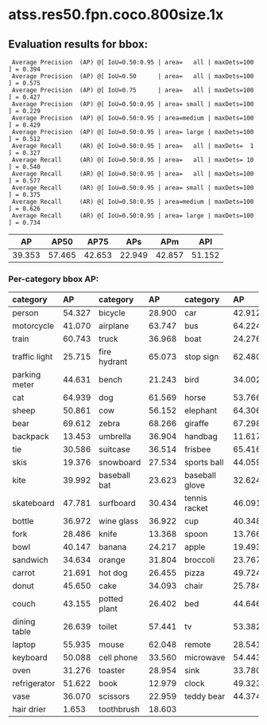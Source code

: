 # atss.res50.fpn.coco.800size.1x  

## Evaluation results for bbox:  

```  
 Average Precision  (AP) @[ IoU=0.50:0.95 | area=   all | maxDets=100 ] = 0.394
 Average Precision  (AP) @[ IoU=0.50      | area=   all | maxDets=100 ] = 0.575
 Average Precision  (AP) @[ IoU=0.75      | area=   all | maxDets=100 ] = 0.427
 Average Precision  (AP) @[ IoU=0.50:0.95 | area= small | maxDets=100 ] = 0.229
 Average Precision  (AP) @[ IoU=0.50:0.95 | area=medium | maxDets=100 ] = 0.429
 Average Precision  (AP) @[ IoU=0.50:0.95 | area= large | maxDets=100 ] = 0.512
 Average Recall     (AR) @[ IoU=0.50:0.95 | area=   all | maxDets=  1 ] = 0.327
 Average Recall     (AR) @[ IoU=0.50:0.95 | area=   all | maxDets= 10 ] = 0.540
 Average Recall     (AR) @[ IoU=0.50:0.95 | area=   all | maxDets=100 ] = 0.577
 Average Recall     (AR) @[ IoU=0.50:0.95 | area= small | maxDets=100 ] = 0.375
 Average Recall     (AR) @[ IoU=0.50:0.95 | area=medium | maxDets=100 ] = 0.626
 Average Recall     (AR) @[ IoU=0.50:0.95 | area= large | maxDets=100 ] = 0.734
```  
|   AP   |  AP50  |  AP75  |  APs   |  APm   |  APl   |  
|:------:|:------:|:------:|:------:|:------:|:------:|  
| 39.353 | 57.465 | 42.653 | 22.949 | 42.857 | 51.152 |

### Per-category bbox AP:  

| category      | AP     | category     | AP     | category       | AP     |  
|:--------------|:-------|:-------------|:-------|:---------------|:-------|  
| person        | 54.327 | bicycle      | 28.900 | car            | 42.912 |  
| motorcycle    | 41.070 | airplane     | 63.747 | bus            | 64.224 |  
| train         | 60.743 | truck        | 36.968 | boat           | 24.276 |  
| traffic light | 25.715 | fire hydrant | 65.073 | stop sign      | 62.480 |  
| parking meter | 44.631 | bench        | 21.243 | bird           | 34.002 |  
| cat           | 64.939 | dog          | 61.569 | horse          | 53.766 |  
| sheep         | 50.861 | cow          | 56.152 | elephant       | 64.306 |  
| bear          | 69.612 | zebra        | 68.266 | giraffe        | 67.298 |  
| backpack      | 13.453 | umbrella     | 36.904 | handbag        | 11.617 |  
| tie           | 30.586 | suitcase     | 36.514 | frisbee        | 65.416 |  
| skis          | 19.376 | snowboard    | 27.534 | sports ball    | 44.059 |  
| kite          | 39.992 | baseball bat | 23.623 | baseball glove | 32.624 |  
| skateboard    | 47.781 | surfboard    | 30.434 | tennis racket  | 46.091 |  
| bottle        | 36.972 | wine glass   | 36.922 | cup            | 40.348 |  
| fork          | 28.486 | knife        | 13.368 | spoon          | 13.766 |  
| bowl          | 40.147 | banana       | 24.217 | apple          | 19.493 |  
| sandwich      | 34.634 | orange       | 31.804 | broccoli       | 23.767 |  
| carrot        | 21.691 | hot dog      | 26.455 | pizza          | 49.724 |  
| donut         | 45.650 | cake         | 34.093 | chair          | 25.784 |  
| couch         | 43.155 | potted plant | 26.402 | bed            | 44.646 |  
| dining table  | 26.639 | toilet       | 57.441 | tv             | 53.382 |  
| laptop        | 55.935 | mouse        | 62.048 | remote         | 28.541 |  
| keyboard      | 50.088 | cell phone   | 33.560 | microwave      | 54.443 |  
| oven          | 31.276 | toaster      | 28.954 | sink           | 33.780 |  
| refrigerator  | 51.622 | book         | 12.979 | clock          | 49.323 |  
| vase          | 36.070 | scissors     | 22.959 | teddy bear     | 44.374 |  
| hair drier    | 1.653  | toothbrush   | 18.603 |                |        |
